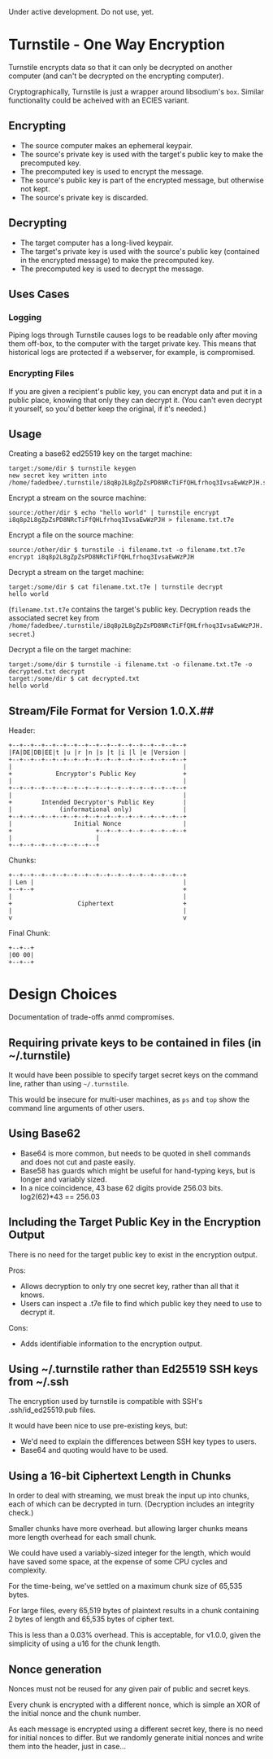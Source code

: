 Under active development.  Do not use, yet.

# Turnstile - One Way Encryption #

Turnstile encrypts data so that it can only be decrypted on another computer (and can't be decrypted on the encrypting computer).

Cryptographically, Turnstile is just a wrapper around libsodium's `box`.  Similar functionality could be acheived with an ECIES variant.

## Encrypting

- The source computer makes an ephemeral keypair.
- The source's private key is used with the target's public key to make the precomputed key.
- The precomputed key is used to encrypt the message.
- The source's public key is part of the encrypted message, but otherwise not kept.
- The source's private key is discarded.

## Decrypting

- The target computer has a long-lived keypair.
- The target's private key is used with the source's public key (contained in the encrypted message) to make the precomputed key.
- The precomputed key is used to decrypt the message.


## Uses Cases ##

### Logging ###

Piping logs through Turnstile causes logs to be readable only after moving them off-box, to
the computer with the target private key.  This means that historical logs are protected if a
webserver, for example, is compromised.

### Encrypting Files ###

If you are given a recipient's public key, you can encrypt data and put it in a public place,
knowing that only they can decrypt it.  (You can't even decrypt it yourself, so you'd better keep
the original, if it's needed.) 


## Usage ##

Creating a base62 ed25519 key on the target machine:
```
target:/some/dir $ turnstile keygen
new secret key written into /home/fadedbee/.turnstile/i8q8p2L8gZpZsPD8NRcTiFfQHLfrhoq3IvsaEwWzPJH.secret
```

Encrypt a stream on the source machine:
```
source:/other/dir $ echo "hello world" | turnstile encrypt i8q8p2L8gZpZsPD8NRcTiFfQHLfrhoq3IvsaEwWzPJH > filename.txt.t7e
```

Encrypt a file on the source machine:
```
source:/other/dir $ turnstile -i filename.txt -o filename.txt.t7e encrypt i8q8p2L8gZpZsPD8NRcTiFfQHLfrhoq3IvsaEwWzPJH
```

Decrypt a stream on the target machine:
```
target:/some/dir $ cat filename.txt.t7e | turnstile decrypt
hello world
```
(`filename.txt.t7e` contains the target's public key.  Decryption reads the associated secret key from `/home/fadedbee/.turnstile/i8q8p2L8gZpZsPD8NRcTiFfQHLfrhoq3IvsaEwWzPJH.secret`.)

Decrypt a file on the target machine:
```
target:/some/dir $ turnstile -i filename.txt -o filename.txt.t7e -o decrypted.txt decrypt
target:/some/dir $ cat decrypted.txt
hello world
```


## Stream/File Format for Version 1.0.X.##

Header:
```
+--+--+--+--+--+--+--+--+--+--+--+--+--+--+--+--+
|FA|DE|DB|EE|t |u |r |n |s |t |i |l |e |Version |
+--+--+--+--+--+--+--+--+--+--+--+--+--+--+--+--+
|                                               |
+            Encryptor's Public Key             +
|                                               |
+--+--+--+--+--+--+--+--+--+--+--+--+--+--+--+--+
|                                               |
+        Intended Decryptor's Public Key        |
|             (informational only)              |
+--+--+--+--+--+--+--+--+--+--+--+--+--+--+--+--+
|                 Initial Nonce                 |
+                       +--+--+--+--+--+--+--+--+
|                       |
+--+--+--+--+--+--+--+--+
```

Chunks:
```
+--+--+--+--+--+--+--+--+--+--+--+--+--+--+--+--+
| Len |                                         |
+--+--+                                         +
|                                               |
+                  Ciphertext                   +
|                                               |
v                                               v
```

Final Chunk:
```
+--+--+
|00 00|
+--+--+
```


# Design Choices #

Documentation of trade-offs anmd compromises.


## Requiring private keys to be contained in files (in ~/.turnstile) ##

It would have been possible to specify target secret keys on the command line, rather than
using `~/.turnstile`.

This would be insecure for multi-user machines, as `ps` and `top` show the
command line arguments of other users.


## Using Base62 ##

- Base64 is more common, but needs to be quoted in shell commands and does not cut and paste easily.
- Base58 has guards which might be useful for hand-typing keys, but is longer and variably sized.
- In a nice coincidence, 43 base 62 digits provide 256.03 bits.  log2(62)*43 == 256.03


## Including the Target Public Key in the Encryption Output ##

There is no need for the target public key to exist in the encryption output.

Pros:
- Allows decryption to only try one secret key, rather than all that it knows.
- Users can inspect a .t7e file to find which public key they need to use to decrypt it.

Cons:
- Adds identifiable information to the encryption output.


## Using ~/.turnstile rather than Ed25519 SSH keys from ~/.ssh ##

The encryption used by turnstile is compatible with SSH's .ssh/id_ed25519.pub files.

It would have been nice to use pre-existing keys, but:
- We'd need to explain the differences between SSH key types to users.
- Base64 and quoting would have to be used.


## Using a 16-bit Ciphertext Length in Chunks ##

In order to deal with streaming, we must break the input up into chunks, each of which can be
decrypted in turn.  (Decryption includes an integrity check.)

Smaller chunks have more overhead. but allowing larger chunks means more length overhead for each
small chunk. 

We could have used a variably-sized integer for the length, which would have saved some space, at
the expense of some CPU cycles and complexity.

For the time-being, we've settled on a maximum chunk size of 65,535 bytes.

For large files, every 65,519 bytes of plaintext results in a chunk containing 2 bytes of length and
65,535 bytes of cipher text.

This is less than a 0.03% overhead.  This is acceptable, for v1.0.0, given the simplicity of using a
u16 for the chunk length.


## Nonce generation ##

Nonces must not be reused for any given pair of public and secret keys.

Every chunk is encrypted with a different nonce, which is simple an XOR of the initial nonce and the
chunk number.

As each message is encrypted using a different secret key, there is no need for initial nonces to
differ.  But we randomly generate initial nonces and write them into the header, just in case...

